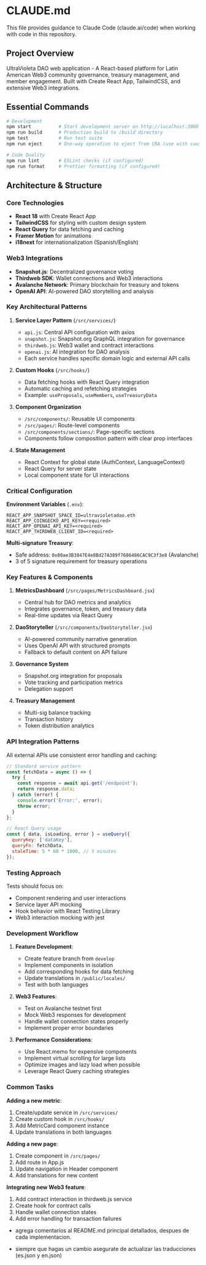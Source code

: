 # CLAUDE.md

This file provides guidance to Claude Code (claude.ai/code) when working with code in this repository.

## Project Overview

UltraVioleta DAO web application - A React-based platform for Latin American Web3 community governance, treasury management, and member engagement. Built with Create React App, TailwindCSS, and extensive Web3 integrations.

## Essential Commands

```bash
# Development
npm start          # Start development server on http://localhost:3000
npm run build      # Production build to /build directory
npm test           # Run test suite
npm run eject      # One-way operation to eject from CRA (use with caution)

# Code Quality
npm run lint       # ESLint checks (if configured)
npm run format     # Prettier formatting (if configured)
```

## Architecture & Structure

### Core Technologies
- **React 18** with Create React App
- **TailwindCSS** for styling with custom design system
- **React Query** for data fetching and caching
- **Framer Motion** for animations
- **i18next** for internationalization (Spanish/English)

### Web3 Integrations
- **Snapshot.js**: Decentralized governance voting
- **Thirdweb SDK**: Wallet connections and Web3 interactions
- **Avalanche Network**: Primary blockchain for treasury and tokens
- **OpenAI API**: AI-powered DAO storytelling and analysis

### Key Architectural Patterns

1. **Service Layer Pattern** (`/src/services/`)
   - `api.js`: Central API configuration with axios
   - `snapshot.js`: Snapshot.org GraphQL integration for governance
   - `thirdweb.js`: Web3 wallet and contract interactions
   - `openai.js`: AI integration for DAO analysis
   - Each service handles specific domain logic and external API calls

2. **Custom Hooks** (`/src/hooks/`)
   - Data fetching hooks with React Query integration
   - Automatic caching and refetching strategies
   - Example: `useProposals`, `useMembers`, `useTreasuryData`

3. **Component Organization**
   - `/src/components/`: Reusable UI components
   - `/src/pages/`: Route-level components
   - `/src/components/sections/`: Page-specific sections
   - Components follow composition pattern with clear prop interfaces

4. **State Management**
   - React Context for global state (AuthContext, LanguageContext)
   - React Query for server state
   - Local component state for UI interactions

### Critical Configuration

**Environment Variables** (`.env`):
```
REACT_APP_SNAPSHOT_SPACE_ID=ultravioletadao.eth
REACT_APP_COINGECKO_API_KEY=<required>
REACT_APP_OPENAI_API_KEY=<required>
REACT_APP_THIRDWEB_CLIENT_ID=<required>
```

**Multi-signature Treasury**:
- Safe address: `0x80ae3B3847E4e8Bd27A389f7686486CAC9C3f3e8` (Avalanche)
- 3 of 5 signature requirement for treasury operations

### Key Features & Components

1. **MetricsDashboard** (`/src/pages/MetricsDashboard.jsx`)
   - Central hub for DAO metrics and analytics
   - Integrates governance, token, and treasury data
   - Real-time updates via React Query

2. **DaoStoryteller** (`/src/components/DaoStoryteller.jsx`)
   - AI-powered community narrative generation
   - Uses OpenAI API with structured prompts
   - Fallback to default content on API failure

3. **Governance System**
   - Snapshot.org integration for proposals
   - Vote tracking and participation metrics
   - Delegation support

4. **Treasury Management**
   - Multi-sig balance tracking
   - Transaction history
   - Token distribution analytics

### API Integration Patterns

All external APIs use consistent error handling and caching:
```javascript
// Standard service pattern
const fetchData = async () => {
  try {
    const response = await api.get('/endpoint');
    return response.data;
  } catch (error) {
    console.error('Error:', error);
    throw error;
  }
};

// React Query usage
const { data, isLoading, error } = useQuery({
  queryKey: ['dataKey'],
  queryFn: fetchData,
  staleTime: 5 * 60 * 1000, // 5 minutes
});
```

### Testing Approach

Tests should focus on:
- Component rendering and user interactions
- Service layer API mocking
- Hook behavior with React Testing Library
- Web3 interaction mocking with jest

### Development Workflow

1. **Feature Development**:
   - Create feature branch from `develop`
   - Implement components in isolation
   - Add corresponding hooks for data fetching
   - Update translations in `/public/locales/`
   - Test with both languages

2. **Web3 Features**:
   - Test on Avalanche testnet first
   - Mock Web3 responses for development
   - Handle wallet connection states properly
   - Implement proper error boundaries

3. **Performance Considerations**:
   - Use React.memo for expensive components
   - Implement virtual scrolling for large lists
   - Optimize images and lazy load when possible
   - Leverage React Query caching strategies

### Common Tasks

**Adding a new metric**:
1. Create/update service in `/src/services/`
2. Create custom hook in `/src/hooks/`
3. Add MetricCard component instance
4. Update translations in both languages

**Adding a new page**:
1. Create component in `/src/pages/`
2. Add route in App.js
3. Update navigation in Header component
4. Add translations for new content

**Integrating new Web3 feature**:
1. Add contract interaction in thirdweb.js service
2. Create hook for contract calls
3. Handle wallet connection states
4. Add error handling for transaction failures


- agrega comentarios al README.md principal detallados, despues de cada implementacion.

- siempre que hagas un cambio asegurate de actualizar las traducciones (es.json y en.json)